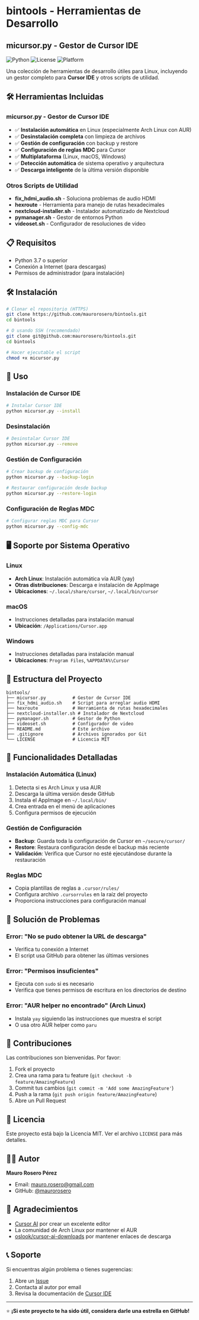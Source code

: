 # bintools - Herramientas de Desarrollo

## micursor.py - Gestor de Cursor IDE

![Python](https://img.shields.io/badge/Python-3.7+-blue.svg)
![License](https://img.shields.io/badge/License-MIT-green.svg)
![Platform](https://img.shields.io/badge/Platform-Linux%20%7C%20macOS%20%7C%20Windows-lightgrey.svg)

Una colección de herramientas de desarrollo útiles para Linux, incluyendo un gestor completo para **Cursor IDE** y otros scripts de utilidad.

## 🛠️ Herramientas Incluidas

### micursor.py - Gestor de Cursor IDE
- ✅ **Instalación automática** en Linux (especialmente Arch Linux con AUR)
- ✅ **Desinstalación completa** con limpieza de archivos
- ✅ **Gestión de configuración** con backup y restore
- ✅ **Configuración de reglas MDC** para Cursor
- ✅ **Multiplataforma** (Linux, macOS, Windows)
- ✅ **Detección automática** de sistema operativo y arquitectura
- ✅ **Descarga inteligente** de la última versión disponible

### Otros Scripts de Utilidad
- **fix_hdmi_audio.sh** - Soluciona problemas de audio HDMI
- **hexroute** - Herramienta para manejo de rutas hexadecimales
- **nextcloud-installer.sh** - Instalador automatizado de Nextcloud
- **pymanager.sh** - Gestor de entornos Python
- **videoset.sh** - Configurador de resoluciones de video

## 📋 Requisitos

- Python 3.7 o superior
- Conexión a Internet (para descargas)
- Permisos de administrador (para instalación)

## 🛠️ Instalación

```bash
# Clonar el repositorio (HTTPS)
git clone https://github.com/maurorosero/bintools.git
cd bintools

# O usando SSH (recomendado)
git clone git@github.com:maurorosero/bintools.git
cd bintools

# Hacer ejecutable el script
chmod +x micursor.py
```

## 📖 Uso

### Instalación de Cursor IDE

```bash
# Instalar Cursor IDE
python micursor.py --install
```

### Desinstalación

```bash
# Desinstalar Cursor IDE
python micursor.py --remove
```

### Gestión de Configuración

```bash
# Crear backup de configuración
python micursor.py --backup-login

# Restaurar configuración desde backup
python micursor.py --restore-login
```

### Configuración de Reglas MDC

```bash
# Configurar reglas MDC para Cursor
python micursor.py --config-mdc
```

## 🖥️ Soporte por Sistema Operativo

### Linux
- **Arch Linux**: Instalación automática vía AUR (yay)
- **Otras distribuciones**: Descarga e instalación de AppImage
- **Ubicaciones**: `~/.local/share/cursor`, `~/.local/bin/cursor`

### macOS
- Instrucciones detalladas para instalación manual
- **Ubicación**: `/Applications/Cursor.app`

### Windows
- Instrucciones detalladas para instalación manual
- **Ubicaciones**: `Program Files`, `%APPDATA%\Cursor`

## 📁 Estructura del Proyecto

```
bintools/
├── micursor.py          # Gestor de Cursor IDE
├── fix_hdmi_audio.sh    # Script para arreglar audio HDMI
├── hexroute             # Herramienta de rutas hexadecimales
├── nextcloud-installer.sh # Instalador de Nextcloud
├── pymanager.sh         # Gestor de Python
├── videoset.sh          # Configurador de video
├── README.md            # Este archivo
├── .gitignore           # Archivos ignorados por Git
└── LICENSE              # Licencia MIT
```

## 🔧 Funcionalidades Detalladas

### Instalación Automática (Linux)
1. Detecta si es Arch Linux y usa AUR
2. Descarga la última versión desde GitHub
3. Instala el AppImage en `~/.local/bin/`
4. Crea entrada en el menú de aplicaciones
5. Configura permisos de ejecución

### Gestión de Configuración
- **Backup**: Guarda toda la configuración de Cursor en `~/secure/cursor/`
- **Restore**: Restaura configuración desde el backup más reciente
- **Validación**: Verifica que Cursor no esté ejecutándose durante la restauración

### Reglas MDC
- Copia plantillas de reglas a `.cursor/rules/`
- Configura archivo `.cursorrules` en la raíz del proyecto
- Proporciona instrucciones para configuración manual

## 🐛 Solución de Problemas

### Error: "No se pudo obtener la URL de descarga"
- Verifica tu conexión a Internet
- El script usa GitHub para obtener las últimas versiones

### Error: "Permisos insuficientes"
- Ejecuta con `sudo` si es necesario
- Verifica que tienes permisos de escritura en los directorios de destino

### Error: "AUR helper no encontrado" (Arch Linux)
- Instala `yay` siguiendo las instrucciones que muestra el script
- O usa otro AUR helper como `paru`

## 🤝 Contribuciones

Las contribuciones son bienvenidas. Por favor:

1. Fork el proyecto
2. Crea una rama para tu feature (`git checkout -b feature/AmazingFeature`)
3. Commit tus cambios (`git commit -m 'Add some AmazingFeature'`)
4. Push a la rama (`git push origin feature/AmazingFeature`)
5. Abre un Pull Request

## 📝 Licencia

Este proyecto está bajo la Licencia MIT. Ver el archivo `LICENSE` para más detalles.

## 👨‍💻 Autor

**Mauro Rosero Pérez**
- Email: mauro.rosero@gmail.com
- GitHub: [@maurorosero](https://github.com/maurorosero)

## 🙏 Agradecimientos

- [Cursor AI](https://cursor.com) por crear un excelente editor
- La comunidad de Arch Linux por mantener el AUR
- [oslook/cursor-ai-downloads](https://github.com/oslook/cursor-ai-downloads) por mantener enlaces de descarga

## 📞 Soporte

Si encuentras algún problema o tienes sugerencias:

1. Abre un [Issue](https://github.com/maurorosero/bintools/issues)
2. Contacta al autor por email
3. Revisa la documentación de [Cursor IDE](https://cursor.com/docs)

---

⭐ **¡Si este proyecto te ha sido útil, considera darle una estrella en GitHub!**
